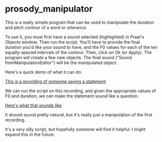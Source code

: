 # prosody_manipulator
This is a really simple program that can be used to manipulate the duration 
and pitch contour of a word or utterance. 

To use it, you must first have a sound selected (highlighted) in Praat's Objects window. Then run the script. 
You'll have to provide the final duration you'd like your sound to have, and 
the F0 values for each of the ten equally-spaced intervals of the contour. 
Then, click on Ok (or Apply). The program will create a few new objects. The final sound 
("Sound fromManipulationEditor") will be the manipulated object.

Here's a quick demo of what it can do:

[This is a recording of someone saying a statement](https://soundcloud.com/user-711991169/pre-manipulator-demo/s-T8Js0)

We can run the script on this recording, and given the appropriate values of F0 and duration, we can make the statement sound like a question.

[Here's what that sounds like](https://soundcloud.com/user-711991169/post-manipulator-demo/s-C0d7w)

It should sound pretty natural, but it's really just a manipulation of the first recording.

It's a very silly script, but hopefully someone will find it helpful. I might expand this in the future.
